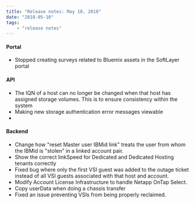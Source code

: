 ```yaml
---
title: "Release notes: May 10, 2018"
date: "2018-05-10"
tags:
    - "release notes"
---
```



#### Portal
+ Stopped creating surveys related to Bluemix assets in the SoftLayer portal

#### API
+ The IQN of a host can no longer be changed when that host has assigned storage volumes. This is to ensure consistency within the system
+ Making new storage authentication error messages viewable
+ 

#### Backend
+ Change how "reset Master user IBMid link" treats the user from whom the IBMid is "stolen" in a linked account pair.
+ Show the correct linkSpeed for Dedicated and Dedicated Hosting tenants correctly
+ Fixed bug where only the first VSI guest was added to the outage ticket instead of all VSI guests associated with that host and account.
+ Modify Account License Infrastructure to handle Netapp OnTap Select.
+ Copy userData when doing a chassis transfer
+ Fixed an issue preventing VSIs from being properly reclaimed.